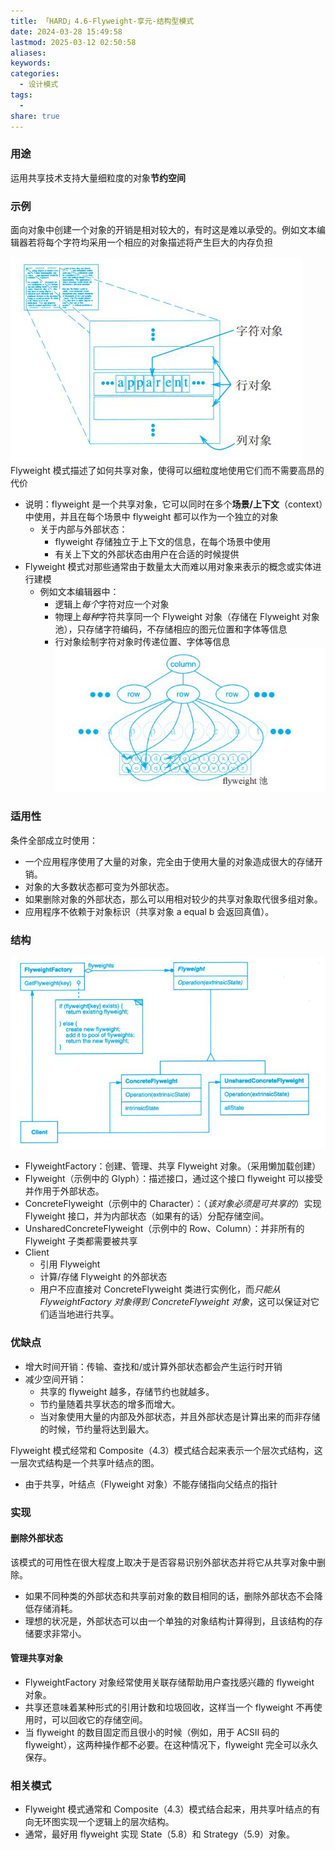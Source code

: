 ```yaml
---
title: 「HARD」4.6-Flyweight-享元-结构型模式
date: 2024-03-28 15:49:58
lastmod: 2025-03-12 02:50:58
aliases: 
keywords: 
categories:
  - 设计模式
tags:
  - 
share: true
---
```





### 用途

运用共享技术支持大量细粒度的对象**节约空间**


### 示例

面向对象中创建一个对象的开销是相对较大的，有时这是难以承受的。例如文本编辑器若将每个字符均采用一个相应的对象描述将产生巨大的内存负担

![](./assets/%E3%80%8CHARD%E3%80%8D4.6-Flyweight-%E4%BA%AB%E5%85%83-%E7%BB%93%E6%9E%84%E5%9E%8B%E6%A8%A1%E5%BC%8F/image-2023-10-03_12-30-49-151.png)
Flyweight 模式描述了如何共享对象，使得可以细粒度地使用它们而不需要高昂的代价
- 说明：flyweight 是一个共享对象，它可以同时在多个**场景/上下文**（context）中使用，并且在每个场景中 flyweight 都可以作为一个独立的对象
	- 关于内部与外部状态：
		- flyweight 存储独立于上下文的信息，在每个场景中使用
		- 有关上下文的外部状态由用户在合适的时候提供
- Flyweight 模式对那些通常由于数量太大而难以用对象来表示的概念或实体进行建模
	- 例如文本编辑器中：
		- 逻辑上*每个*字符对应一个对象
		- 物理上*每种*字符共享同一个 Flyweight 对象（存储在 Flyweight 对象池），只存储字符编码，不存储相应的图元位置和字体等信息
		- 行对象绘制字符对象时传递位置、字体等信息
![](./assets/%E3%80%8CHARD%E3%80%8D4.6-Flyweight-%E4%BA%AB%E5%85%83-%E7%BB%93%E6%9E%84%E5%9E%8B%E6%A8%A1%E5%BC%8F/image-2023-10-03_12-42-29-654.png)

### 适用性

条件全部成立时使用：
- 一个应用程序使用了大量的对象，完全由于使用大量的对象造成很大的存储开销。
- 对象的大多数状态都可变为外部状态。
- 如果删除对象的外部状态，那么可以用相对较少的共享对象取代很多组对象。
- 应用程序不依赖于对象标识（共享对象 a equal b 会返回真值）。


### 结构

![](./assets/%E3%80%8CHARD%E3%80%8D4.6-Flyweight-%E4%BA%AB%E5%85%83-%E7%BB%93%E6%9E%84%E5%9E%8B%E6%A8%A1%E5%BC%8F/image-2023-10-03_12-45-43-193.png)

- FlyweightFactory：创建、管理、共享 Flyweight 对象。（采用懒加载创建）
- Flyweight（示例中的 Glyph）：描述接口，通过这个接口 flyweight 可以接受并作用于外部状态。
- ConcreteFlyweight（示例中的 Character）：（*该对象必须是可共享的*）实现 Flyweight 接口，并为内部状态（如果有的话）分配存储空间。
- UnsharedConcreteFlyweight（示例中的 Row、Column）：并非所有的 Flyweight 子类都需要被共享
- Client
	- 引用 Flyweight 
	- 计算/存储 Flyweight 的外部状态
	- 用户不应直接对 ConcreteFlyweight 类进行实例化，而*只能从 FlyweightFactory 对象得到 ConcreteFlyweight 对象*，这可以保证对它们适当地进行共享。


### 优缺点

- 增大时间开销：传输、查找和/或计算外部状态都会产生运行时开销
- 减少空间开销：
	- 共享的 flyweight 越多，存储节约也就越多。
	- 节约量随着共享状态的增多而增大。
	- 当对象使用大量的内部及外部状态，并且外部状态是计算出来的而非存储的时候，节约量将达到最大。

Flyweight 模式经常和 Composite（4.3）模式结合起来表示一个层次式结构，这一层次式结构是一个共享叶结点的图。
- 由于共享，叶结点（Flyweight 对象）不能存储指向父结点的指针

### 实现

#### 删除外部状态
该模式的可用性在很大程度上取决于是否容易识别外部状态并将它从共享对象中删除。
- 如果不同种类的外部状态和共享前对象的数目相同的话，删除外部状态不会降低存储消耗。
- 理想的状况是，外部状态可以由一个单独的对象结构计算得到，且该结构的存储要求非常小。

#### 管理共享对象

- FlyweightFactory 对象经常使用关联存储帮助用户查找感兴趣的 flyweight 对象。
- 共享还意味着某种形式的引用计数和垃圾回收，这样当一个 flyweight 不再使用时，可以回收它的存储空间。
- 当 flyweight 的数目固定而且很小的时候（例如，用于 ACSII 码的 flyweight），这两种操作都不必要。在这种情况下，flyweight 完全可以永久保存。


### 相关模式

- Flyweight 模式通常和 Composite（4.3）模式结合起来，用共享叶结点的有向无环图实现一个逻辑上的层次结构。
- 通常，最好用 flyweight 实现 State（5.8）和 Strategy（5.9）对象。